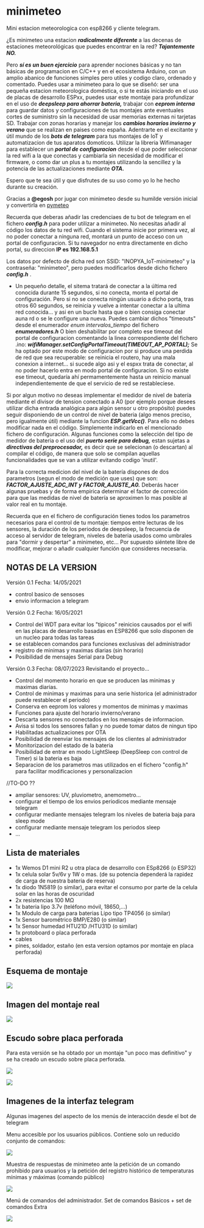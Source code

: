 # minimeteo

Mini estacion meteorologica con esp8266 y cliente telegram.

¿Es minimeteo una estacion ***radicalmente diferente*** a las decenas de estaciones meteorológicas que puedes encontrar en la red?
***Tajantemente NO.***

Pero ***sí es un buen ejercicio*** para aprender nociones básicas y no tan básicas de programacion en C/C++ y en el ecosistema Arduino, con un amplio abanico de funciones simples pero utiles y codigo claro, ordenado y comentado.
Puedes usar a minimeteo para lo que se diseñó: ser una pequeña estacion meteorologica doméstica, o si te estás iniciando en el uso de placas de desarrollo  ESPxx, puedes usar este montaje para profundizar en el uso de ***deepsleep para ahorrar bateria,*** trabajar con ***eeprom interna*** para guardar datos y configuraciones de tus montajes ante eventuales cortes de suministro sin la necesidad de usar memorias externas ni tarjetas SD. Trabajar con zonas horarias y manejar los ***cambios horarios invierno y verano*** que se realizan en paises como españa. Adentrarte en el excitante y útil mundo de los ***bots de telegram*** para tus montajes de IoT y automatizacion de tus aparatos domoticos. Utilizar la libreria Wifimanager para establecer un ***portal de configuracion*** desde el que poder seleccionar la red wifi a la que conectas y cambiarla sin necesidad de modificar el firmware, o como dar un plus a tu montajes utilizando la sencillez y la potencia de las actualizaciones mediante ***OTA.***

Espero que te sea útil y que disfrutes de su uso como yo lo he hecho durante su creación.

Gracias a **@egosh** por jugar con minimeteo desde su humilde versión inicial y convertirla en [pymeteo](https://github.com/egosh/PyMeteo)


Recuerda que deberas añadir las credenciaes de tu bot de telegram en el fichero ***config.h*** para poder utilizar a minimeteo.
No necesitas añadir al código los datos de tu red wifi. Cuando el sistema inicie por primera vez, al no poder conectar a ninguna red, montará un punto de acceso con un portal de configuracion. Si tu navegador no entra directamente en dicho portal, su direccion **IP es 192.168.5.1**

Los datos por defecto de dicha red son SSID: "INOPYA_IoT-minimeteo" y la contraseña: "minimeteo", pero puedes modificarlos desde dicho fichero ***config.h*** .
* Un pequeño detalle, el sitema tratará de conectar a la última red conocida durante 15 segundos, si no conecta, monta el portal de configuración. Pero si no se conecta ningún usuario a dicho porta, tras otros 60 segundos, se reinicia y vuelve a intentar conectar a la ultima red conocida... y asi en un bucle hasta que o bien consiga conectar auna rd o se le configure una nueva. Puedes cambiar dichos "timeouts" desde el enumerador _enum intervalos_tiempo_ del fichero ***enumeradores.h***
O bien deshabilitar por completo ese timeout del portal de configuracion comentando la linea correspondiente del fichero .ino:
***wifiManager.setConfigPortalTimeout(TIMEOUT_AP_PORTAL);***
Se ha optado por este modo de configuracion por si produce una perdida de red que sea recuperable: 
se reinicia el routero, hay una mala conexion a internet... si sucede algo asi y el espxx trata de conectar, al no poder hacerlo entra en modo portal de configuracion. Si no existe ese timeout, quedaría ahí permamentemente hasta un reinicio manual independientemente de que el servicio de red se restableciese.

Si por algun motivo no deseas implementar el medidor de nivel de batería mediante el divisor de tension conectado a A0 (por ejemplo porque desees utilizar dicha entrada analógica para algún sensor u otro propósito) puedes seguir disponiendo de un control de nivel de  bateria (algo menos preciso, pero igualmente útil) mediante la funcion ***ESP.getVcc()***.
Para ello no debes modificar nada en el código. Simplemente indicarlo en el mencionado fichero de configuración.
Algunas funciones como la selección del tipo de medidor de bateria o el uso del ***puerto serie para debug,*** estan sujetas a ***directivas del preprocesador,*** es decir que se selecionan (o descartan) al compilar el código, de manera que solo se compilan aquellas funcionalidades que se van a utilizar evitando codigo 'inutil'.

Para la correcta medicion del nivel de la batería dispones de dos parametros (segun el modo de medición que uses) que son: ***FACTOR_AJUSTE_ADC_INT y FACTOR_AJUSTE_A0.*** 
Deberás hacer algunas pruebas y de forma empirica determinar el factor de corrección para que las medidas de nivel de batería se aproximen lo mas posible al valor real en tu montaje.

Recuerda que en el fichero de configuración tienes todos los parametros necesarios para el control de tu montaje: tiempos entre lecturas de los sensores, la duración de los periodos de deepsleep, la frecuencia de acceso al servidor de telegram, niveles de bateria usados como umbrales para "dormir y despertar" a minimeteo, etc... 
Por supuesto siéntete libre de modificar, mejorar o añadir cualquier función que consideres necesaria.



## NOTAS DE LA VERSION  

Versión 0.1       Fecha: 14/05/2021
- control basico de sensoses
- envio informacion a telegram

Versión 0.2       Fecha: 16/05/2021
- Control del WDT para evitar los "tipicos" reinicios causados por el wifi en las placas de desarrollo basadas en ESP8266 que solo disponen de un nucleo para todas las tareas
- se establecen comandos para funciones exclusivas del administrador 
- registro de minimas y maximas diarias (sin horario)
- Posibilidad de mensajes Serial para Debug

Versión 0.3      Fecha: 08/07/2023 
Revisitando el proyecto...
- Control del momento horario en que se producen las minimas y maximas diarias.
- Control de minimas y maximas para una serie historica (el administrador puede restablecer el periodo)
- Conserva en eeprom los valores y momentos de minimas y maximas
- Funciones para ajuste del horario invierno/verano
- Descarta sensores no conectados en los mensajes de informacion.
- Avisa si todos los sensores fallan y no puede tomar datos de ningun tipo
- Habilitadas actualizaciones por OTA 
- Posibilidad de reenviar los mensajes de los clientes al administrador
- Monitorizacion del estado de la bateria
- Posibilidad de entrar en modo LightSleep (DeepSleep con control de Timer) si la bateria es baja 
- Separacion de los parametros mas utilizados en el fichero "config.h" para facilitar modificaciones y personalizacion


//TO-DO ??
- ampliar sensores: UV, pluviometro, anemometro... 
- configurar el tiempo de los envios periodicos mediante mensaje telegram
- configurar mediante mensajes telegram los niveles de bateria baja para sleep mode
- configurar mediante mensaje telegram los periodos sleep
- ...
	  



## Lista de materiales

- 1x Wemos D1 mini R2 u otra placa de desarrollo con ESp8266 (o ESP32)
- 1x celula solar 5v/6v y 1W o mas. (de su potencia dependerá la rapidez de carga de nuestra bateria de reserva)
- 1x diodo 1N5819 (o similar), para evitar el consumo por parte de la celula solar en las horas de oscuridad
- 2x resistencias 100 MΩ
- 1x bateria lipo 3.7v (teléfono móvil, 18650,...)
- 1x Modulo de carga para baterias Lipo tipo TP4056 (o similar)
- 1x Sensor barométrico BMP/E280 (o similar)
- 1x Sensor humedad HTU21D /HTU31D (o similar)
- 1x protoboard o placa perforada
- cables 
- pines, soldador, estaño (en esta version optamos por montaje en placa perforada) 


## Esquema de montaje

![](./imagenes/sche-wemos-miniMETEO.png)



##  Imagen del montaje real

![](./imagenes/hard-minimeteo-componentes.jpg)



## Escudo sobre placa perforada
Para esta versión se ha obtado por un montaje "un poco mas definitivo" y se ha creado un escudo sobre placa perforada.

![](./imagenes/hard-minimteo-escudo-up.jpg)

![](./imagenes/hard-minimteo-wemos-en-escudo.jpg)



## Imagenes de la interfaz telegram

Algunas imagenes del aspecto de los menús de interacción desde el bot de telegram

Menu accesible por los usuarios públicos. 
Contiene solo un reducido conjunto de comandos:

![](./imagenes/soft-menu-usuario.png)

Muestra de respuestas de minimeteo ante la petición de un comando prohibido para usuarios y la petición del registro histórico de temperaturas mínimas y máximas (comando público)

![](./imagenes/sof-registro-historico.png)

Menú de comandos del administrador. Set de comandos Básicos + set de comandos Extra

![](./imagenes/sof-menu-admin.png)


